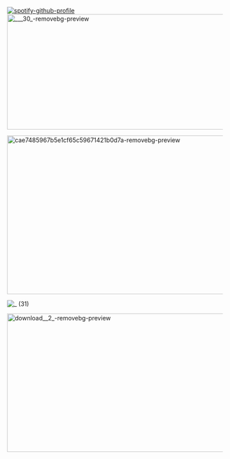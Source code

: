 [![spotify-github-profile](https://spotify-github-profile.kittinanx.com/api/view?uid=4mmwuqyh96l5hekxtvqlnxhzx&cover_image=true&theme=novatorem&show_offline=false&background_color=121212&interchange=false&bar_color=cfd6f2&bar_color_cover=false)](https://github.com/kittinan/spotify-github-profile)
<img width="734" height="269" alt="___30_-removebg-preview" src="https://github.com/user-attachments/assets/3673b9eb-3caf-4c6c-8a11-17468f8fc615" />

<img width="674" height="370" alt="cae7485967b5e1cf65c59671421b0d7a-removebg-preview" src="https://github.com/user-attachments/assets/03e8eeb1-3b7a-4428-82ca-82a8c614a7bf" />

![_ (31)](https://github.com/user-attachments/assets/edd21e96-b3ef-4010-8ac9-721c926ea651)

<img width="736" height="323" alt="download__2_-removebg-preview" src="https://github.com/user-attachments/assets/f9986aad-27ed-479c-a07f-8d2d8c7c47ec" />
